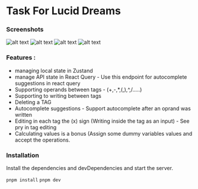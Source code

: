 # Task For Lucid Dreams

### Screenshots
![alt text](https://ik.imagekit.io/adilvalizada/Task/CleanShot%202023-10-28%20at%2015.22.53@2x.png?updatedAt=1698499885108)
![alt text](https://ik.imagekit.io/adilvalizada/Task/CleanShot%202023-10-28%20at%2015.20.21@2x.png?updatedAt=1698499885017)
![alt text](https://ik.imagekit.io/adilvalizada/Task/CleanShot%202023-10-28%20at%2015.28.42@2x.png?updatedAt=1698499884930)
![alt text](https://ik.imagekit.io/adilvalizada/Task/CleanShot%202023-10-28%20at%2015.29.03@2x.png?updatedAt=1698499884744)

### Features :
* managing local state in Zustand
* manage API state in React Query - Use this endpoint for autocomplete suggestions in react query
* Supporting operands between tags - (+,-,*,(,),^,/…..)
* Supporting to writing between tags
* Deleting a TAG
* Autocomplete suggestions - Support autocomplete after an oprand was written
* Editing in each tag the (x) sign (Writing inside the tag as an input) - See pry in tag editing
* Calculating values is a bonus (Assign some dummy variables values and accept the operations.

### Installation

Install the dependencies and devDependencies and start the server.

``` pnpm install ```
``` pnpm dev ```
